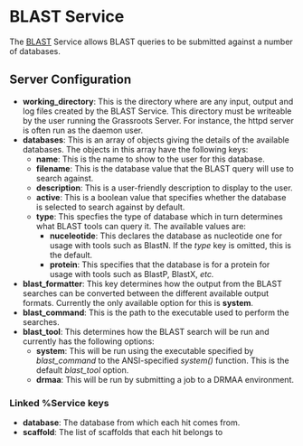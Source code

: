 ﻿BLAST Service 
=============


The [BLAST](http://blast.ncbi.nlm.nih.gov/Blast.cgi) Service allows BLAST queries to be submitted against a number of databases.

## Server Configuration


 * **working_directory**: This is the directory where are any input, output and log files created by the BLAST Service. This directory must be writeable by the user running the Grassroots Server. For instance, the httpd server is often run as the daemon user.
 * **databases**: This is an array of objects giving the details of the available databases. The objects in this array have the following keys:
    * **name**:  This is the name to show to the user for this database. 
    * **filename**: This is the database value that the BLAST query will use to search against.
    * **description**: This is a user-friendly description to display to the user.
    * **active**: This is a boolean value that specifies whether the database is selected to search against by default. 
    * **type**: This specfies the type of database which in turn determines what BLAST tools can query it. The available values are:
        * **nuceleotide**: This declares the database as nucleotide one for usage with tools such as BlastN. If the *type* key is omitted, this is the default.
        * **protein**: This specifies that the database is for a protein for usage with tools such as BlastP, BlastX, *etc.*
 * **blast_formatter**: This key determines how the output from the BLAST searches can be converted between the different available output formats. Currently the only available option for this is **system**. 
 * **blast_command**: This is the path to the executable used to perform the searches. 
 * **blast_tool**: This determines how the BLAST search will be run and currently has the following options:
    * **system**: This will be run using the executable specified by *blast_command* to the ANSI-specified *system()* function. This is the default *blast_tool* option.
    * **drmaa**: This will be run by submitting a job to a DRMAA environment.


### Linked %Service keys

 * **database**: The database from which each hit comes from.
 * **scaffold**: The list of scaffolds that each hit belongs to 